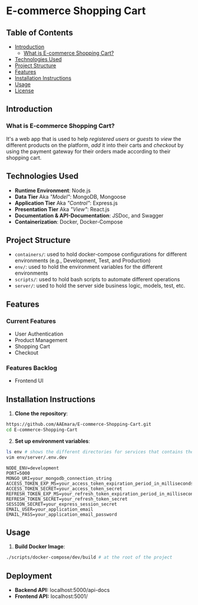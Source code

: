 # E-commerce Shopping Cart

## Table of Contents
- [Introduction](#introduction)
  - [What is E-commerce Shopping Cart?](#what-is-e-commerce-shopping-cart)
- [Technologies Used](#technologies-used)
- [Project Structure](#project-structure)
- [Features](#features)
- [Installation Instructions](#installation-instructions)
- [Usage](#usage)
- [License](#license)

## Introduction
### What is E-commerce Shopping Cart?
It's a web app that is used to help _registered users_ or _guests_ to *view*
the different products on the platform, *add* it into their carts and *checkout*
by using the payment gateway for their orders made according to their shopping cart.

## Technologies Used
  - **Runtime Environment**: Node.js
  - **Data Tier** Aka _"Model"_: MongoDB, Mongoose
  - **Application Tier** Aka _"Control"_: Express.js
  - **Presentation Tier** Aka _"View"_: React.js
  - **Documentation & API-Documentation**: JSDoc, and Swagger
  - **Containerization**: Docker, Docker-Compose

## Project Structure
  - `containers/`: used to hold docker-compose configurations for different
                   environments (e.g., Development, Test, and Production)
  - `env/`: used to hold the environment variables for the different
  	    environments
  - `scripts/`: used to hold bash scripts to automate different operations
  - `server/`: used to hold the server side business logic, models, test, etc.

## Features
### Current Features
- User Authentication
- Product Management
- Shopping Cart
- Checkout
### Features Backlog
- Frontend UI

## Installation Instructions
1. **Clone the repository**:
  ```bash
  https://github.com/AAEmara/E-commerce-Shopping-Cart.git
  cd E-commerce-Shopping-Cart
  ```
2. **Set up environment variables**:
  ```bash
  ls env # shows the different directories for services that contains the .env
  vim env/server/.env.dev
  ```

  ```
  NODE_ENV=development
  PORT=5000
  MONGO_URI=your_mongodb_connection_string
  ACCESS_TOKEN_EXP_MS=your_access_token_expiration_period_in_milliseconds
  ACCESS_TOKEN_SECRET=your_access_token_secret
  REFRESH_TOKEN_EXP_MS=your_refresh_token_expiration_period_in_milliseconds
  REFRESH_TOKEN_SECRET=your_refresh_token_secret
  SESSION_SECRET=your_express_session_secret
  EMAIL_USER=your_application_email
  EMAIL_PASS=your_application_email_password
  ```

## Usage
1. **Build Docker Image**:
  ```bash
  ./scripts/docker-compose/dev/build # at the root of the project
  ```

## Deployment

* **Backend API:** localhost:5000/api-docs
* **Frontend API:** localhost:5001/
